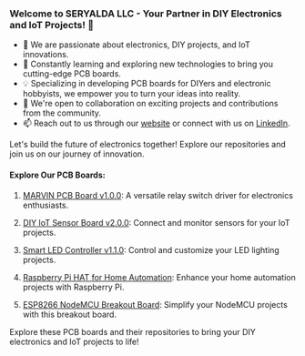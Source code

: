 ### Welcome to SERYALDA LLC - Your Partner in DIY Electronics and IoT Projects! 👋

- 👀 We are passionate about electronics, DIY projects, and IoT innovations.
- 🌱 Constantly learning and exploring new technologies to bring you cutting-edge PCB boards.
- 💡 Specializing in developing PCB boards for DIYers and electronic hobbyists, we empower you to turn your ideas into reality.
- 🤝 We're open to collaboration on exciting projects and contributions from the community.
- 📫 Reach out to us through our [website](https://www.seryalda.com/contact) or connect with us on [LinkedIn](https://www.linkedin.com/in/seryalda-llc-11681b293/).

Let's build the future of electronics together! Explore our repositories and join us on our journey of innovation.

#### Explore Our PCB Boards:

1. [MARVIN PCB Board v1.0.0](https://github.com/seryalda/marvin): A versatile relay switch driver for electronics enthusiasts.

2. [DIY IoT Sensor Board v2.0.0](https://github.com/seryalda/iot-sensor-board): Connect and monitor sensors for your IoT projects.

3. [Smart LED Controller v1.1.0](https://github.com/seryalda/smart-led-controller): Control and customize your LED lighting projects.

4. [Raspberry Pi HAT for Home Automation](https://github.com/seryalda/home-automation-hat): Enhance your home automation projects with Raspberry Pi.

5. [ESP8266 NodeMCU Breakout Board](https://github.com/seryalda/nodemcu-breakout): Simplify your NodeMCU projects with this breakout board.

Explore these PCB boards and their repositories to bring your DIY electronics and IoT projects to life!

<!---
seryalda/seryalda is a ✨ special ✨ repository because its `README.md` (this file) appears on your GitHub profile.
You can click the Preview link to take a look at your changes.
--->
